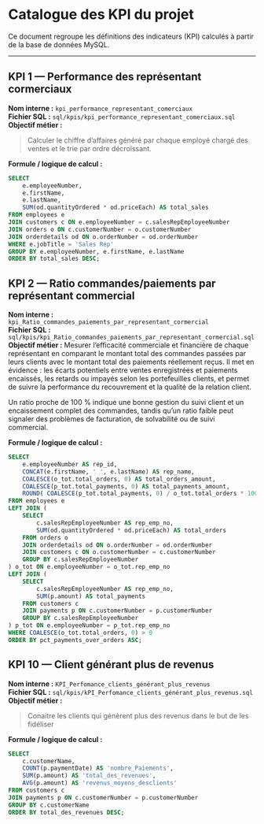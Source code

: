 # Catalogue des KPI du projet

Ce document regroupe les définitions des indicateurs (KPI) calculés à partir de la base de données MySQL.

---

## KPI 1 — Performance des représentant cormerciaux

**Nom interne :** `kpi_performance_representant_comerciaux`  
**Fichier SQL :** `sql/kpis/kpi_performance_representant_comerciaux.sql`  
**Objectif métier :**
> Calculer le chiffre d’affaires généré par chaque employé chargé des ventes et le trie par ordre décroissant.

**Formule / logique de calcul :**
```sql
SELECT 
    e.employeeNumber,
    e.firstName,
    e.lastName,
    SUM(od.quantityOrdered * od.priceEach) AS total_sales
FROM employees e
JOIN customers c ON e.employeeNumber = c.salesRepEmployeeNumber
JOIN orders o ON c.customerNumber = o.customerNumber
JOIN orderdetails od ON o.orderNumber = od.orderNumber
WHERE e.jobTitle = 'Sales Rep'
GROUP BY e.employeeNumber, e.firstName, e.lastName
ORDER BY total_sales DESC;
```


## KPI 2 — Ratio commandes/paiements par représentant commercial

**Nom interne :** `kpi_Ratio_commandes_paiements_par_representant_cormercial`  
**Fichier SQL :** `sql/kpis/kpi_Ratio_commandes_paiements_par_representant_cormercial.sql`  
**Objectif métier :**
Mesurer l’efficacité commerciale et financière de chaque représentant en comparant le montant total des commandes passées par leurs clients avec le montant total des paiements réellement reçus.
Il met en évidence :
    les écarts potentiels entre ventes enregistrées et paiements encaissés,
    les retards ou impayés selon les portefeuilles clients,
    et permet de suivre la performance du recouvrement et la qualité de la relation client.

Un ratio proche de 100 % indique une bonne gestion du suivi client et un encaissement complet des commandes, tandis qu’un ratio faible peut signaler des problèmes de facturation, de solvabilité ou de suivi commercial.

**Formule / logique de calcul :**
```sql
SELECT
    e.employeeNumber AS rep_id,
    CONCAT(e.firstName, ' ', e.lastName) AS rep_name,
    COALESCE(o_tot.total_orders, 0) AS total_orders_amount,
    COALESCE(p_tot.total_payments, 0) AS total_payments_amount,
    ROUND( COALESCE(p_tot.total_payments, 0) / o_tot.total_orders * 100, 2 ) AS pct_payments_over_orders
FROM employees e
LEFT JOIN (
    SELECT
        c.salesRepEmployeeNumber AS rep_emp_no,
        SUM(od.quantityOrdered * od.priceEach) AS total_orders
    FROM orders o
    JOIN orderdetails od ON o.orderNumber = od.orderNumber
    JOIN customers c ON o.customerNumber = c.customerNumber
    GROUP BY c.salesRepEmployeeNumber
) o_tot ON e.employeeNumber = o_tot.rep_emp_no
LEFT JOIN (
    SELECT
        c.salesRepEmployeeNumber AS rep_emp_no,
        SUM(p.amount) AS total_payments
    FROM customers c
    JOIN payments p ON c.customerNumber = p.customerNumber
    GROUP BY c.salesRepEmployeeNumber
) p_tot ON e.employeeNumber = p_tot.rep_emp_no
WHERE COALESCE(o_tot.total_orders, 0) > 0
ORDER BY pct_payments_over_orders ASC;
```

## KPI 10 — Client générant plus de revenus

**Nom interne :** `KPI_Perfomance_clients_générant_plus_revenus`  
**Fichier SQL :** `sql/kpis/kPI_Perfomance_clients_générant_plus_revenus.sql`  
**Objectif métier :** 
> Conaitre les clients qui génèrent plus des revenus dans le but de les fidéliser

**Formule / logique de calcul :**
```sql
SELECT
    c.customerName,
    COUNT(p.paymentDate) AS 'nombre_Paiements',
    SUM(p.amount) AS 'total_des_revenues',
    AVG(p.amount) AS 'revenus_moyens_desclients'
FROM customers c
JOIN payments p ON c.customerNumber = p.customerNumber
GROUP BY c.customerName
ORDER BY total_des_revenues DESC;
```

